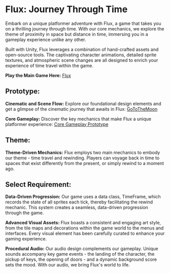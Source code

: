 # Flux: Journey Through Time

Embark on a unique platformer adventure with Flux, a game that takes you on a thrilling journey through time. With our core mechanics, we explore the theme of proximity in space but distance in time, immersing you in a gameplay experience unlike any other.

Built with Unity, Flux leverages a combination of hand-crafted assets and open-source tools. The captivating character animations, detailed sprite textures, and atmospheric scene changes are all designed to enrich your experience of time travel within the game. 

**Play the Main Game Here:** [Flux](https://bean-yuan.itch.io/flux)

## Prototype:

**Cinematic and Scene Flow:** Explore our foundational design elements and get a glimpse of the cinematic journey that awaits in Flux: [GoToTheMoon](https://beanyuan.github.io/GoToTheMoon/)

**Core Gameplay:** Discover the key mechanics that make Flux a unique platformer experience: [Core Gameplay Prototype](https://beanyuan.github.io/FinalProjectCoreGamePlay/)

## Theme:

**Theme-Driven Mechanics:** Flux employs two main mechanics to embody our theme - time travel and rewinding. Players can voyage back in time to spaces that exist differently from the present, or simply rewind to a moment ago.

## Select Requirement:

**Data-Driven Progression:** Our game uses a data class, TimeFrame, which records the state of all sprites each tick, thereby facilitating the rewind mechanic. This system creates a seamless, data-driven progression through the game.

**Advanced Visual Assets:** Flux boasts a consistent and engaging art style, from the tile maps and decorations within the game world to the menus and interfaces. Every visual element has been carefully curated to enhance your gaming experience.

**Procedural Audio:** Our audio design complements our gameplay. Unique sounds accompany key game events - the landing of the character, the pickup of keys, the opening of doors - and a dynamic background score sets the mood. With our audio, we bring Flux's world to life.